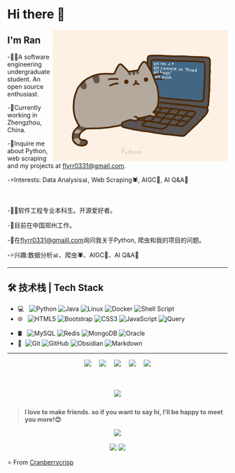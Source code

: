 #  Hi there 👋

<!-- 敲代码的图片 -->
<!-- <div align="center" ><img order-radius="100px" src="https://raw.githubusercontent.com/Cranberrycrisp/img/main/blog/pusheencode.gif"/></div> -->
<img align="right" alt="GIF" src="https://raw.githubusercontent.com/Cranberrycrisp/img/main/blog/pusheencode.gif" />


## I'm Ran


-👨‍💻A software engineering undergraduate student. An open source enthusiast.

-🌱Currently working in Zhengzhou, China.

-💬Inquire me about Python, web scraping and my projects at [flyrr0331@gmail.com](Ran:flyrr0331@gmail.com).

-⚡Interests: Data Analysis📊, Web Scraping🕷️, AIGC🤖, AI Q&A💬

<br>


-👨‍💻软件工程专业本科生。开源爱好者。

-🌱目前在中国郑州工作。

-💬在[flyrr0331@gmaill.com](邮箱:flyrr0331@gmaill.com)询问我关于Python, 爬虫和我的项目的问题。


-⚡兴趣:数据分析📊、爬虫🕷️、AIGC🤖、AI Q&A💬

---



## 🛠 技术栈 | Tech Stack

- 💻 &#160; ![Python](https://img.shields.io/badge/-Python-333333?style=flat&logo=Python&logoColor=007396)
![Java](https://img.shields.io/badge/-Java-333333?style=flat&logo=Java)
![Linux](https://img.shields.io/badge/-Linux-333333?style=flat&logo=Linux&logoColor=FCC624)
![Docker](https://img.shields.io/badge/-Docker-FCC624?style=flat-square&logo=docker)
![Shell Script](https://img.shields.io/badge/shell_script-%4285F4.svg?style=style=flat-square&logo=gnu-bash&logoColor=white)
- 🌐 &#160; ![HTML5](https://img.shields.io/badge/-HTML5-333333?style=flat&logo=HTML5)
![Bootstrap](https://img.shields.io/badge/-Bootstrap-333333?style=flat&logo=bootstrap&logoColor=563D7C)
![CSS3](https://img.shields.io/badge/-CSS3-1572B6?style=flat-square&logo=css3)
![JavaScript](https://img.shields.io/badge/-JavaScript-oringe?style=flat-square&logo=javascript)
![jQuery](https://img.shields.io/badge/jquery-%230769AD.svg?style=style=flat-square&logo=jquery&logoColor=white)
<!-- ![TypeScript](https://img.shields.io/badge/typescript-%23007ACC.svg?style=flat-square&logo=typescript&logoColor=white) -->
<!-- ![Node.js](https://img.shields.io/badge/-Node.js-333333?style=flat&logo=node.js) -->
<!-- ![Vue.js](https://img.shields.io/badge/-VueJS-333333?style=flat&logo=Vue.js) -->
- 🛢 &#160; ![MySQL](https://img.shields.io/badge/-MySQL-333333?style=flat&logo=mysql)
![Redis](https://img.shields.io/badge/-Redis-333333?style=flat&logo=Redis)
![MongoDB](https://img.shields.io/badge/-MongoDB-333333?style=flat&logo=mongodb)
![Oracle](https://img.shields.io/badge/-Oracle-333333?style=flat&logo=Oracle)
- 🔧 &#160;![Git](https://img.shields.io/badge/-Git-333333?style=flat&logo=git)
![GitHub](https://img.shields.io/badge/-GitHub-333333?style=flat&logo=github)
![Obsidian](https://img.shields.io/badge/-Obsidian-333333?style=flat&logo=obsidian&logoColor=9966FF)
![Markdown](https://img.shields.io/badge/-Markdown-333333?style=flat&logo=markdown)

---


<!-- 个人资料徽标 -->
<div align="center">
  <a href="https://flyrr.xyz/"><img src="https://img.shields.io/badge/Blog-个人博客-blue"></a>&emsp;  
  <a href="https://blog.csdn.net/qq_38710789"><img src="https://img.shields.io/badge/CSDN-%E5%8D%9A%E5%AE%A2-c32136"></a>&emsp;
  <a href="https://space.bilibili.com/13592328"><img src="https://img.shields.io/badge/bilibili-B%E7%AB%99-ff69b4"></a>&emsp;
  <a href="https://www.zhihu.com/people/xi-gua-pi-pi-60"><img src="https://img.shields.io/badge/zhihu-%E7%9F%A5%E4%B9%8E-blue"></a>&emsp;
  <!-- 访客数统计徽标 -->
  <img src="https://vbr.wocr.tk/badge?page_id=Cranberrycrisp&color=00FFCC" />
</div>


<!-- 动态打字效果 -->
<h1 align="center">
  <a href="https://flyrr.xyz/">
    <!-- <img src="https://readme-typing-svg.herokuapp.com?color=%2336BCF7&lines=下次你路过 人间已无我;console.log(console.log('Hello,world!'))"> -->
    <img src="https://readme-typing-svg.herokuapp.com?font=Fira+Code&pause=1000&width=435&lines=%E4%B8%8B%E6%AC%A1%E4%BD%A0%E8%B7%AF%E8%BF%87+%E4%BA%BA%E9%97%B4%E5%B7%B2%E6%97%A0%E6%88%91;console.log('Hello%2Cworld!')" />
  </a>
</h1>


> **I love to make friends. so if you want to say hi, I'll be happy to meet you more!😊**


<div align="center">
  <a href="https://github.com/Cranberrycrisp"><img src="https://stats.justsong.cn/api/github?username=Cranberrycrisp&theme=dark"/></a>
  <!-- <a href="https://github.com/Cranberrycrisp"><img src="https://stats.justsong.cn/api/github?username=Cranberrycrisp&theme=dark&lang=zh-CN"/></a> -->

  <a href="https://space.bilibili.com/13592328"><img src="https://stats.justsong.cn/api/bilibili/?id=13592328&theme=dark"/></a>
  <a href="https://blog.csdn.net/qq_38710789"><img src="https://stats.justsong.cn/api/csdn?id=qq_38710789&theme=dark"/></a>
  <!-- <a href="https://leetcode.cn/u/ran-mm4/"><img src="https://stats.justsong.cn/api/leetcode/?username=然&theme=dark&lang=zh-CN"/></a> -->
  <!-- <a href="https://leetcode.cn/u/ran-mm4/"><img src="https://stats.justsong.cn/api/leetcode/?username=ran-mm4&theme=dark&lang=zh-CN"/></a> -->

</div>

⭐️ From [Cranberrycrisp](https://github.com/Cranberrycrisp)
